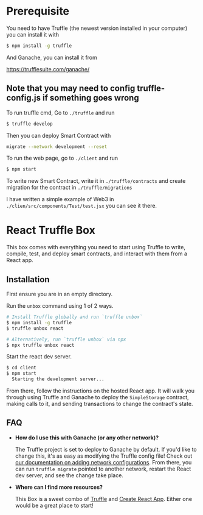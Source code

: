 # Prerequisite
You need to have Truffle (the newest version installed in your computer) you can install it with
```sh
$ npm install -g truffle
```
And Ganache, you can install it from

https://trufflesuite.com/ganache/


## Note that you may need to config truffle-config.js if something goes wrong

To run truffle cmd, Go to `./truffle` and run 
```sh
$ truffle develop
```

Then you can deploy Smart Contract with

```sh
migrate --network development --reset
```

To run the web page, go to `./client` and run
```sh
$ npm start
```

To write new Smart Contract, write it in  `./truffle/contracts` and create migration for the contract in `./truffle/migrations`

I have written a simple example of Web3 in `./clien/src/components/Test/test.jsx` you can see it there.

# React Truffle Box

This box comes with everything you need to start using Truffle to write, compile, test, and deploy smart contracts, and interact with them from a React app.

## Installation

First ensure you are in an empty directory.

Run the `unbox` command using 1 of 2 ways.

```sh
# Install Truffle globally and run `truffle unbox`
$ npm install -g truffle
$ truffle unbox react
```

```sh
# Alternatively, run `truffle unbox` via npx
$ npx truffle unbox react
```

Start the react dev server.

```sh
$ cd client
$ npm start
  Starting the development server...
```

From there, follow the instructions on the hosted React app. It will walk you through using Truffle and Ganache to deploy the `SimpleStorage` contract, making calls to it, and sending transactions to change the contract's state.

## FAQ

- __How do I use this with Ganache (or any other network)?__

  The Truffle project is set to deploy to Ganache by default. If you'd like to change this, it's as easy as modifying the Truffle config file! Check out [our documentation on adding network configurations](https://trufflesuite.com/docs/truffle/reference/configuration/#networks). From there, you can run `truffle migrate` pointed to another network, restart the React dev server, and see the change take place.

- __Where can I find more resources?__

  This Box is a sweet combo of [Truffle](https://trufflesuite.com) and [Create React App](https://create-react-app.dev). Either one would be a great place to start!